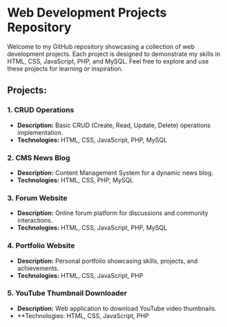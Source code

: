 # Web Development Projects Repository

Welcome to my GitHub repository showcasing a collection of web development projects. Each project is designed to demonstrate my skills in HTML, CSS, JavaScript, PHP, and MySQL. Feel free to explore and use these projects for learning or inspiration.

## Projects:

### 1. CRUD Operations
- **Description:** Basic CRUD (Create, Read, Update, Delete) operations implementation.
- **Technologies:** HTML, CSS, JavaScript, PHP, MySQL

### 2. CMS News Blog
- **Description:** Content Management System for a dynamic news blog.
- **Technologies:** HTML, CSS, PHP, MySQL

### 3. Forum Website
- **Description:** Online forum platform for discussions and community interactions.
- **Technologies:** HTML, CSS, JavaScript, PHP, MySQL

### 4. Portfolio Website
- **Description:** Personal portfolio showcasing skills, projects, and achievements.
- **Technologies:** HTML, CSS, JavaScript, PHP

### 5. YouTube Thumbnail Downloader
- **Description:** Web application to download YouTube video thumbnails.
- **Technologies: HTML, CSS, JavaScript, PHP
